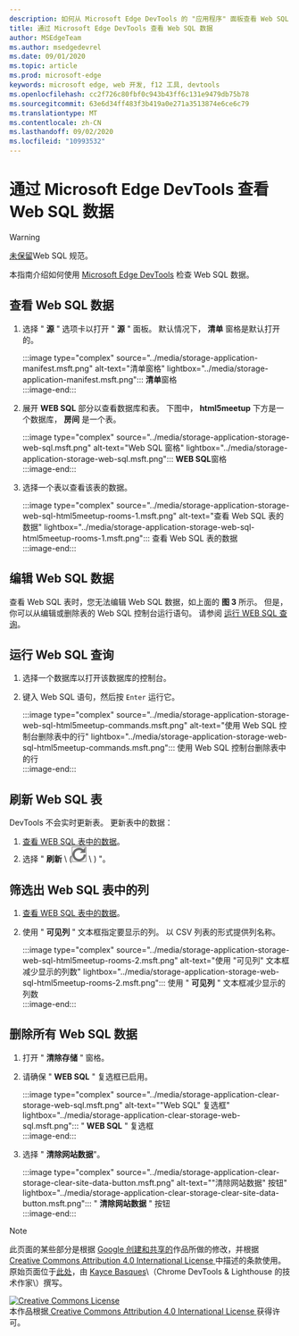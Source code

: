 ```yaml
---
description: 如何从 Microsoft Edge DevTools 的 "应用程序" 面板查看 Web SQL 数据。
title: 通过 Microsoft Edge DevTools 查看 Web SQL 数据
author: MSEdgeTeam
ms.author: msedgedevrel
ms.date: 09/01/2020
ms.topic: article
ms.prod: microsoft-edge
keywords: microsoft edge, web 开发, f12 工具, devtools
ms.openlocfilehash: cc2f726c80fbf0c943b43ff6c131e9479db75b78
ms.sourcegitcommit: 63e6d34ff483f3b419a0e271a3513874e6ce6c79
ms.translationtype: MT
ms.contentlocale: zh-CN
ms.lasthandoff: 09/02/2020
ms.locfileid: "10993532"
---
```

<!-- Copyright Kayce Basques 

   Licensed under the Apache License, Version 2.0 (the "License");
   you may not use this file except in compliance with the License.
   You may obtain a copy of the License at

       https://www.apache.org/licenses/LICENSE-2.0

   Unless required by applicable law or agreed to in writing, software
   distributed under the License is distributed on an "AS IS" BASIS,
   WITHOUT WARRANTIES OR CONDITIONS OF ANY KIND, either express or implied.
   See the License for the specific language governing permissions and
   limitations under the License.  -->





# 通过 Microsoft Edge DevTools 查看 Web SQL 数据   



> [!WARNING]
> [未保留][W3CWebSQLStatus]Web SQL 规范。  

本指南介绍如何使用 [Microsoft Edge DevTools][MicrosoftEdgeDevTools] 检查 Web SQL 数据。  

## 查看 Web SQL 数据   

1.  选择 " **源** " 选项卡以打开 " **源** " 面板。  默认情况下， **清单** 窗格是默认打开的。  
    
    :::image type="complex" source="../media/storage-application-manifest.msft.png" alt-text="清单窗格" lightbox="../media/storage-application-manifest.msft.png":::
       **清单**窗格  
    :::image-end:::  
    
1.  展开 **WEB SQL** 部分以查看数据库和表。  下图中， **html5meetup** 下方是一个数据库， **房间** 是一个表。  
    
    :::image type="complex" source="../media/storage-application-storage-web-sql.msft.png" alt-text="Web SQL 窗格" lightbox="../media/storage-application-storage-web-sql.msft.png":::
       **WEB SQL**窗格  
    :::image-end:::  
    
1.  选择一个表以查看该表的数据。  
    
    :::image type="complex" source="../media/storage-application-storage-web-sql-html5meetup-rooms-1.msft.png" alt-text="查看 Web SQL 表的数据" lightbox="../media/storage-application-storage-web-sql-html5meetup-rooms-1.msft.png":::
       查看 Web SQL 表的数据  
    :::image-end:::  
    
## 编辑 Web SQL 数据   

查看 Web SQL 表时，您无法编辑 Web SQL 数据，如上面的 **图 3** 所示。  但是，你可以从编辑或删除表的 Web SQL 控制台运行语句。  请参阅 [运行 WEB SQL 查询](#run-web-sql-queries)。  

## 运行 Web SQL 查询   

1.  选择一个数据库以打开该数据库的控制台。  
1.  键入 Web SQL 语句，然后按 `Enter` 运行它。  
    
    :::image type="complex" source="../media/storage-application-storage-web-sql-html5meetup-commands.msft.png" alt-text="使用 Web SQL 控制台删除表中的行" lightbox="../media/storage-application-storage-web-sql-html5meetup-commands.msft.png":::
       使用 Web SQL 控制台删除表中的行  
    :::image-end:::  
    
## 刷新 Web SQL 表   

DevTools 不会实时更新表。  更新表中的数据：  

1.  [查看 WEB SQL 表中的数据](#view-web-sql-data)。  
1.  选择 " **刷新** \ (![ 刷新 ][ImageRefreshIcon] \ ) "。  
    
## 筛选出 Web SQL 表中的列   

1.  [查看 WEB SQL 表中的数据](#view-web-sql-data)。  
1.  使用 " **可见列** " 文本框指定要显示的列。  以 CSV 列表的形式提供列名称。  
    
    :::image type="complex" source="../media/storage-application-storage-web-sql-html5meetup-rooms-2.msft.png" alt-text="使用 "可见列" 文本框减少显示的列数" lightbox="../media/storage-application-storage-web-sql-html5meetup-rooms-2.msft.png":::
       使用 " **可见列** " 文本框减少显示的列数  
    :::image-end:::  
    
## 删除所有 Web SQL 数据   

1.  打开 " **清除存储** " 窗格。  
1.  请确保 " **WEB SQL** " 复选框已启用。  
    
    :::image type="complex" source="../media/storage-application-clear-storage-web-sql.msft.png" alt-text=""Web SQL" 复选框" lightbox="../media/storage-application-clear-storage-web-sql.msft.png":::
       " **WEB SQL** " 复选框  
    :::image-end:::  
    
1.  选择 " **清除网站数据**"。  
    
    :::image type="complex" source="../media/storage-application-clear-storage-clear-site-data-button.msft.png" alt-text=""清除网站数据" 按钮" lightbox="../media/storage-application-clear-storage-clear-site-data-button.msft.png":::
       " **清除网站数据** " 按钮  
    :::image-end:::  
    
<!--  
 


-->  

<!-- image links -->  

[ImageRefreshIcon]: ../media/refresh-icon.msft.png  

<!-- links -->  

[MicrosoftEdgeDevTools]: ../../devtools-guide-chromium.md "Microsoft Edge (Chromium) 开发工具 |Microsoft 文档"  

[W3CWebSQLStatus]: https://w3.org/TR/webdatabase/#status-of-this-document "Web SQL 数据库 |W3C"  

> [!NOTE]
> 此页面的某些部分是根据 [Google 创建和共享的][GoogleSitePolicies]作品所做的修改，并根据[ Creative Commons Attribution 4.0 International License ][CCA4IL]中描述的条款使用。  
> 原始页面位于[此处](https://developers.google.com/web/tools/chrome-devtools/storage/websql)，由 [Kayce Basques][KayceBasques]\（Chrome DevTools \& Lighthouse 的技术作家\）撰写。  

[![Creative Commons License][CCby4Image]][CCA4IL]  
本作品根据[ Creative Commons Attribution 4.0 International License ][CCA4IL]获得许可。  

[CCA4IL]: https://creativecommons.org/licenses/by/4.0  
[CCby4Image]: https://i.creativecommons.org/l/by/4.0/88x31.png  
[GoogleSitePolicies]: https://developers.google.com/terms/site-policies  
[KayceBasques]: https://developers.google.com/web/resources/contributors/kaycebasques  
